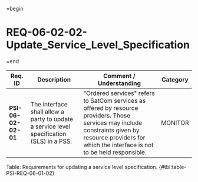 =begin

# REQ-06-02-02-Update_Service_Level_Specification

=end

| Req. ID | Description | Comment / Understanding | Category |
| ------- | ----------- | ----------------------- | -------- |
| __PSI-06-02-02-01__ | The interface shall allow a party to update a service level specification (SLS) in a PSS. | "Ordered services" refers to SatCom services as offered by resource providers. Those services may include constraints given by resource providers for which the interface is not to be held responsible. | MONITOR |

Table: Requirements for updating a service level specification. {#tbl:table-PSI-REQ-06-01-02}
